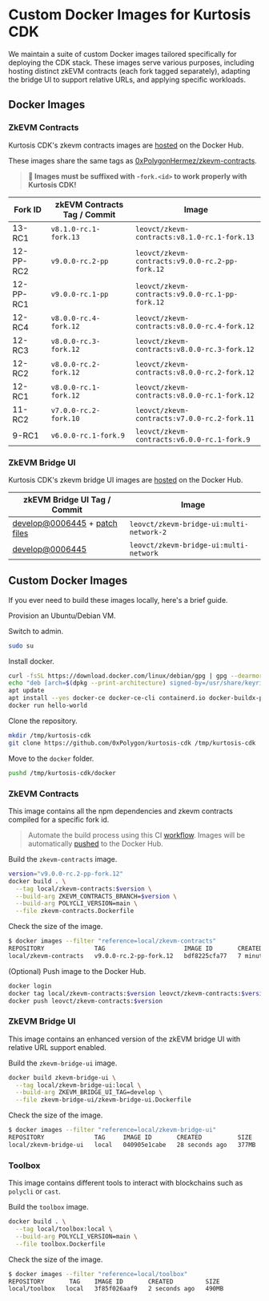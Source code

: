 # Custom Docker Images for Kurtosis CDK

We maintain a suite of custom Docker images tailored specifically for deploying the CDK stack. These images serve various purposes, including hosting distinct zkEVM contracts (each fork tagged separately), adapting the bridge UI to support relative URLs, and applying specific workloads.

## Docker Images

### ZkEVM Contracts

Kurtosis CDK's zkevm contracts images are [hosted](https://hub.docker.com/repository/docker/leovct/zkevm-contracts/general) on the Docker Hub.

These images share the same tags as [0xPolygonHermez/zkevm-contracts](https://github.com/0xPolygonHermez/zkevm-contracts).

> **🚨 Images must be suffixed with `-fork.<id>` to work properly with Kurtosis CDK!**

| Fork ID   | zkEVM Contracts Tag / Commit | Image                                           |
| --------- | ---------------------------- | ----------------------------------------------- |
| 13-RC1    | `v8.1.0-rc.1-fork.13`        | `leovct/zkevm-contracts:v8.1.0-rc.1-fork.13`    |
| 12-PP-RC2 | `v9.0.0-rc.2-pp`             | `leovct/zkevm-contracts:v9.0.0-rc.2-pp-fork.12` |
| 12-PP-RC1 | `v9.0.0-rc.1-pp`             | `leovct/zkevm-contracts:v9.0.0-rc.1-pp-fork.12` |
| 12-RC4    | `v8.0.0-rc.4-fork.12`        | `leovct/zkevm-contracts:v8.0.0-rc.4-fork.12`    |
| 12-RC3    | `v8.0.0-rc.3-fork.12`        | `leovct/zkevm-contracts:v8.0.0-rc.3-fork.12`    |
| 12-RC2    | `v8.0.0-rc.2-fork.12`        | `leovct/zkevm-contracts:v8.0.0-rc.2-fork.12`    |
| 12-RC1    | `v8.0.0-rc.1-fork.12`        | `leovct/zkevm-contracts:v8.0.0-rc.1-fork.12`    |
| 11-RC2    | `v7.0.0-rc.2-fork.10`        | `leovct/zkevm-contracts:v7.0.0-rc.2-fork.11`    |
| 9-RC1     | `v6.0.0-rc.1-fork.9`         | `leovct/zkevm-contracts:v6.0.0-rc.1-fork.9` |

### ZkEVM Bridge UI

Kurtosis CDK's zkevm bridge UI images are [hosted](https://hub.docker.com/repository/docker/leovct/zkevm-bridge-ui/general) on the Docker Hub.

| zkEVM Bridge UI Tag / Commit | Image |
| ---------------------------- | ----- |
| [develop@0006445](https://github.com/0xPolygonHermez/zkevm-bridge-ui/commit/0006445e1cace5c4d737523fca44af7f7261e041) + [patch files](./zkevm-bridge-ui/) | `leovct/zkevm-bridge-ui:multi-network-2` |
| [develop@0006445](https://github.com/0xPolygonHermez/zkevm-bridge-ui/commit/0006445e1cace5c4d737523fca44af7f7261e041) | `leovct/zkevm-bridge-ui:multi-network` |

## Custom Docker Images

If you ever need to build these images locally, here's a brief guide.

Provision an Ubuntu/Debian VM.

Switch to admin.

```bash
sudo su
```

Install docker.

```bash
curl -fsSL https://download.docker.com/linux/debian/gpg | gpg --dearmor -o /usr/share/keyrings/docker.gpg
echo "deb [arch=$(dpkg --print-architecture) signed-by=/usr/share/keyrings/docker.gpg] https://download.docker.com/linux/debian bookworm stable" |tee /etc/apt/sources.list.d/docker.list > /dev/null
apt update
apt install --yes docker-ce docker-ce-cli containerd.io docker-buildx-plugin docker-compose-plugin docker-compose
docker run hello-world
```

Clone the repository.

```bash
mkdir /tmp/kurtosis-cdk
git clone https://github.com/0xPolygon/kurtosis-cdk /tmp/kurtosis-cdk
```

Move to the `docker` folder.

```bash
pushd /tmp/kurtosis-cdk/docker
```

### ZkEVM Contracts

This image contains all the npm dependencies and zkevm contracts compiled for a specific fork id.

> Automate the build process using this CI [workflow](https://github.com/leovct/zkevm-contracts/actions/workflows/custom-docker-build.yaml). Images will be automatically [pushed](https://hub.docker.com/repository/docker/leovct/zkevm-contracts/general) to the Docker Hub.

Build the `zkevm-contracts` image.

```bash
version="v9.0.0-rc.2-pp-fork.12"
docker build . \
  --tag local/zkevm-contracts:$version \
  --build-arg ZKEVM_CONTRACTS_BRANCH=$version \
  --build-arg POLYCLI_VERSION=main \
  --file zkevm-contracts.Dockerfile
```

Check the size of the image.

```bash
$ docker images --filter "reference=local/zkevm-contracts"
REPOSITORY              TAG                      IMAGE ID       CREATED          SIZE
local/zkevm-contracts   v9.0.0-rc.2-pp-fork.12   bdf8225cfa77   7 minutes ago    2.54GB
```

(Optional) Push image to the Docker Hub.

```bash
docker login
docker tag local/zkevm-contracts:$version leovct/zkevm-contracts:$version
docker push leovct/zkevm-contracts:$version
```

### ZkEVM Bridge UI

This image contains an enhanced version of the zkEVM bridge UI with relative URL support enabled.

Build the `zkevm-bridge-ui` image.

```bash
docker build zkevm-bridge-ui \
  --tag local/zkevm-bridge-ui:local \
  --build-arg ZKEVM_BRIDGE_UI_TAG=develop \
  --file zkevm-bridge-ui/zkevm-bridge-ui.Dockerfile
```

Check the size of the image.

```bash
$ docker images --filter "reference=local/zkevm-bridge-ui"
REPOSITORY              TAG     IMAGE ID       CREATED          SIZE
local/zkevm-bridge-ui   local   040905e1cabe   28 seconds ago   377MB
```

### Toolbox

This image contains different tools to interact with blockchains such as `polycli` or `cast`.

Build the `toolbox` image.

```bash
docker build . \
  --tag local/toolbox:local \
  --build-arg POLYCLI_VERSION=main \
  --file toolbox.Dockerfile
```

Check the size of the image.

```bash
$ docker images --filter "reference=local/toolbox"
REPOSITORY       TAG    IMAGE ID       CREATED         SIZE
local/toolbox   local   3f85f026aaf9   2 seconds ago   490MB
```
